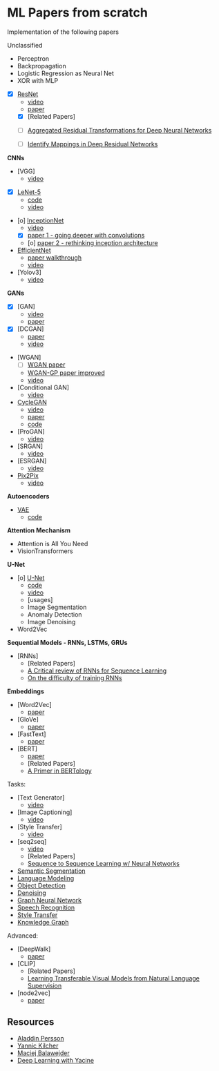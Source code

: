 # ML Papers from scratch

Implementation of the following papers

Unclassified
- Perceptron
- Backpropagation
- Logistic Regression as Neural Net
- XOR with MLP
- [X] [ResNet](https://arxiv.org/pdf/1512.03385)
    * [video](https://www.youtube.com/watch?v=DkNIBBBvcPs&list=PLhhyoLH6IjfxeoooqP9rhU3HJIAVAJ3Vz&index=20)
    * [paper](https://arxiv.org/pdf/1512.03385)
    * [X] [Related Papers]
	+ [ ] [Aggregated Residual Transformations for Deep Neural Networks](https://arxiv.org/pdf/1611.05431)
	+ [ ] [Identify Mappings in Deep Residual Networks](https://arxiv.org/pdf/1603.05027)


**CNNs**
- [VGG]
    * [video](https://www.youtube.com/watch?v=ACmuBbuXn20&list=PLhhyoLH6IjfxeoooqP9rhU3HJIAVAJ3Vz&index=18)
- [X] [LeNet-5](http://vision.stanford.edu/cs598_spring07/papers/Lecun98.pdf)
    * [code](https://www.digitalocean.com/community/tutorials/writing-lenet5-from-scratch-in-python)
    * [video](https://www.youtube.com/watch?v=fcOW-Zyb5Bo&list=PLhhyoLH6IjfxeoooqP9rhU3HJIAVAJ3Vz&index=17)
- [o] [InceptionNet](https://paperswithcode.com/method/inception-v3)
    * [video](https://www.youtube.com/watch?v=uQc4Fs7yx5I&list=PLhhyoLH6IjfxeoooqP9rhU3HJIAVAJ3Vz&index=19)
    * [X] [paper 1 - going deeper with convolutions](https://arxiv.org/pdf/1409.4842)
    * [o] [paper 2 - rethinking inception architecture](https://arxiv.org/pdf/1512.00567v3)
- [EfficientNet](https://paperswithcode.com/method/efficientnet)
    * [paper walkthrough](https://www.youtube.com/watch?v=_OZsGQHB41s)
    * [video](https://www.youtube.com/watch?v=fR_0o25kigM&list=PLhhyoLH6IjfxeoooqP9rhU3HJIAVAJ3Vz&index=21)
- [Yolov3]
    * [video](https://www.youtube.com/watch?v=Grir6TZbc1M&list=PLhhyoLH6IjfxeoooqP9rhU3HJIAVAJ3Vz&index=49)

**GANs**
- [X] [GAN]
    * [video](https://www.youtube.com/watch?v=OljTVUVzPpM&list=PLhhyoLH6IjfxeoooqP9rhU3HJIAVAJ3Vz&index=25)
    * [paper](https://arxiv.org/pdf/1406.2661v1)
- [X] [DCGAN]
    * [paper](https://arxiv.org/pdf/1511.06434)
    * [video](https://www.youtube.com/watch?v=IZtv9s_Wx9I&list=PLhhyoLH6IjfxeoooqP9rhU3HJIAVAJ3Vz&index=26)
- [WGAN]
    * [ ] [WGAN paper](https://arxiv.org/pdf/1701.07875)
    * [WGAN-GP paper improved](https://arxiv.org/abs/1704.00028)
    * [video](https://www.youtube.com/watch?v=pG0QZ7OddX4&list=PLhhyoLH6IjfxeoooqP9rhU3HJIAVAJ3Vz&index=27)
- [Conditional GAN]
    * [video](https://www.youtube.com/watch?v=Hp-jWm2SzR8&list=PLhhyoLH6IjfwIp8bZnzX8QR30TRcHO8Va&index=7&t=138s)
- [CycleGAN](https://paperswithcode.com/method/cyclegan)
    * [video](https://www.youtube.com/watch?v=4LktBHGCNfw&list=PLhhyoLH6IjfxeoooqP9rhU3HJIAVAJ3Vz&index=30)
    * [paper](https://arxiv.org/pdf/1703.10593v7)
    * [code](https://github.com/AquibPy/Cycle-GAN)
- [ProGAN]
    * [video](https://www.youtube.com/watch?v=nkQHASviYac&list=PLhhyoLH6IjfxeoooqP9rhU3HJIAVAJ3Vz&index=31)
- [SRGAN]
    * [video](https://www.youtube.com/watch?v=7FO9qDOhRCc&list=PLhhyoLH6IjfxeoooqP9rhU3HJIAVAJ3Vz&index=32)
- [ESRGAN]
    * [video](https://www.youtube.com/watch?v=ZM4_s5dAWpI&list=PLhhyoLH6IjfxeoooqP9rhU3HJIAVAJ3Vz&index=33)
- [Pix2Pix](https://paperswithcode.com/method/pix2pix)
    * [video](https://www.youtube.com/watch?v=SuddDSqGRzg&list=PLhhyoLH6IjfxeoooqP9rhU3HJIAVAJ3Vz&index=29)

**Autoencoders**

- [VAE](https://paperswithcode.com/method/vae)
    * [code](https://github.com/AntixK/PyTorch-VAE/blob/8700d245a9735640dda458db4cf40708caf2e77f/models/vanilla_vae.py#L8)

**Attention Mechanism**
- Attention is All You Need
- VisionTransformers

**U-Net**
- [o] [U-Net](https://paperswithcode.com/method/u-net)
    * [code](https://github.com/milesial/Pytorch-UNet/tree/67bf11b4db4c5f2891bd7e8e7f58bcde8ee2d2db?tab=readme-ov-file)
    * [video](https://www.youtube.com/watch?v=IHq1t7NxS8k&list=PLhhyoLH6IjfxeoooqP9rhU3HJIAVAJ3Vz&index=43)
    * [usages]
	+ Image Segmentation
	+ Anomaly Detection
	+ Image Denoising
- Word2Vec

**Sequential Models - RNNs, LSTMs, GRUs**
- [RNNs]
    * [Related Papers]
	+ [A Critical review of RNNs for Sequence Learning](https://arxiv.org/pdf/1506.00019)
	+ [On the difficulty of training RNNs](https://arxiv.org/pdf/1211.5063)

**Embeddings**

- [Word2Vec]
    * [paper](https://arxiv.org/pdf/1301.3781)
- [GloVe]
    * [paper](https://nlp.stanford.edu/pubs/glove.pdf)
- [FastText]
    * [paper](https://arxiv.org/pdf/1607.04606)
- [BERT]
    * [paper](https://arxiv.org/pdf/1810.04805)
    * [Related Papers]
	+ [A Primer in BERTology](https://arxiv.org/pdf/2002.12327)

Tasks:
- [Text Generator]
    * [video](https://www.youtube.com/watch?v=WujVlF_6h5A&list=PLhhyoLH6IjfxeoooqP9rhU3HJIAVAJ3Vz&index=34)
- [Image Captioning]
    * [video](https://www.youtube.com/watch?v=y2BaTt1fxJU&list=PLhhyoLH6IjfxeoooqP9rhU3HJIAVAJ3Vz&index=22)
- [Style Transfer]
    * [video](https://www.youtube.com/watch?v=imX4kSKDY7s&list=PLhhyoLH6IjfxeoooqP9rhU3HJIAVAJ3Vz&index=23)
- [seq2seq]
    * [video](https://www.youtube.com/watch?v=EoGUlvhRYpk&list=PLhhyoLH6IjfxeoooqP9rhU3HJIAVAJ3Vz&index=39)
    * [Related Papers]
	+ [Sequence to Sequence Learning w/ Neural Networks](https://arxiv.org/pdf/1409.3215)
- [Semantic Segmentation](https://paperswithcode.com/task/semantic-segmentation)
- [Language Modeling](https://paperswithcode.com/task/language-modelling)
- [Object Detection](https://paperswithcode.com/task/object-detection)
- [Denoising](https://paperswithcode.com/task/denoising)
- [Graph Neural Network](https://paperswithcode.com/task/graph-neural-network)
- [Speech Recognition](https://paperswithcode.com/task/speech-recognition)
- [Style Transfer](https://paperswithcode.com/task/style-transfer)
- [Knowledge Graph](https://paperswithcode.com/task/knowledge-graphs)


Advanced:
- [DeepWalk]
    * [paper](https://arxiv.org/pdf/1403.6652)
- [CLIP]
    * [Related Papers]
	+ [Learning Transferable Visual Models from Natural Language Supervision](https://arxiv.org/pdf/2103.00020)
- [node2vec]
    * [paper](https://arxiv.org/pdf/1607.00653)

## Resources

- [Aladdin Persson](https://www.youtube.com/@AladdinPersson)
- [Yannic Kilcher](https://www.youtube.com/@YannicKilcher)
- [Maciej Balawejder](https://www.youtube.com/@maciejbalawejder)
- [Deep Learning with Yacine](https://www.youtube.com/@deeplearningexplained/videos)



